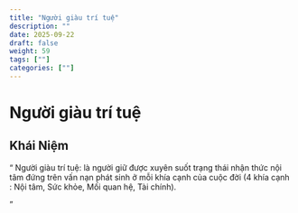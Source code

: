 ```yaml
---
title: "Người giàu trí tuệ"
description: ""
date: 2025-09-22
draft: false
weight: 59
tags: [""]
categories: [""]
---
```


# Người giàu trí tuệ

<!-- **Mã:** 
**Nhóm:**  -->

## Khái Niệm

“ 
Người giàu trí tuệ: là người giữ được xuyên suốt trạng thái nhận thức nội tâm đứng trên vấn nạn phát sinh ở mỗi khía cạnh của cuộc đời (4 khía cạnh : Nội tâm, Sức khỏe, Mối quan hệ, Tài chính).

”